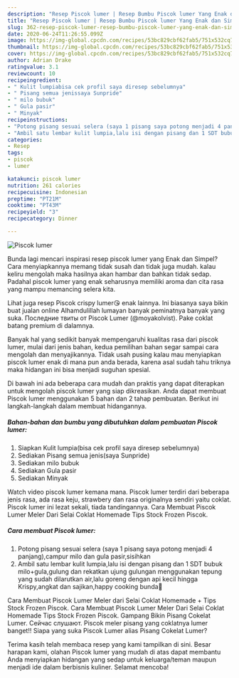 ```yaml
---
description: "Resep Piscok lumer | Resep Bumbu Piscok lumer Yang Enak dan Simpel"
title: "Resep Piscok lumer | Resep Bumbu Piscok lumer Yang Enak dan Simpel"
slug: 362-resep-piscok-lumer-resep-bumbu-piscok-lumer-yang-enak-dan-simpel
date: 2020-06-24T11:26:55.099Z
image: https://img-global.cpcdn.com/recipes/53bc829cbf62fab5/751x532cq70/piscok-lumer-foto-resep-utama.jpg
thumbnail: https://img-global.cpcdn.com/recipes/53bc829cbf62fab5/751x532cq70/piscok-lumer-foto-resep-utama.jpg
cover: https://img-global.cpcdn.com/recipes/53bc829cbf62fab5/751x532cq70/piscok-lumer-foto-resep-utama.jpg
author: Adrian Drake
ratingvalue: 3.1
reviewcount: 10
recipeingredient:
- " Kulit lumpiabisa cek profil saya diresep sebelumnya"
- " Pisang semua jenissaya Sunpride"
- " milo bubuk"
- " Gula pasir"
- " Minyak"
recipeinstructions:
- "Potong pisang sesuai selera (saya 1 pisang saya potong menjadi 4 panjang),campur milo dan gula pasir,sisihkan"
- "Ambil satu lembar kulit lumpia,lalu isi dengan pisang dan 1 SDT bubuk milo+gula,gulung dan rekatkan ujung gulungan menggunakan tepung yang sudah dilarutkan air,lalu goreng dengan api kecil hingga Krispy,angkat dan sajikan,happy cooking bunda🙏"
categories:
- Resep
tags:
- piscok
- lumer

katakunci: piscok lumer 
nutrition: 261 calories
recipecuisine: Indonesian
preptime: "PT21M"
cooktime: "PT43M"
recipeyield: "3"
recipecategory: Dinner

---
```



![Piscok lumer](https://img-global.cpcdn.com/recipes/53bc829cbf62fab5/751x532cq70/piscok-lumer-foto-resep-utama.jpg)

Bunda lagi mencari inspirasi resep piscok lumer yang Enak dan Simpel? Cara menyiapkannya memang tidak susah dan tidak juga mudah. kalau keliru mengolah maka hasilnya akan hambar dan bahkan tidak sedap. Padahal piscok lumer yang enak seharusnya memiliki aroma dan cita rasa yang mampu memancing selera kita.

Lihat juga resep Piscok crispy lumer😘 enak lainnya. Ini biasanya saya bikin buat jualan online Alhamdulillah lumayan banyak peminatnya banyak yang suka. Последние твиты от Piscok Lumer (@moyakolvist). Pake coklat batang premium di dalamnya.

Banyak hal yang sedikit banyak mempengaruhi kualitas rasa dari piscok lumer, mulai dari jenis bahan, kedua pemilihan bahan segar sampai cara mengolah dan menyajikannya. Tidak usah pusing kalau mau menyiapkan piscok lumer enak di mana pun anda berada, karena asal sudah tahu triknya maka hidangan ini bisa menjadi suguhan spesial.


Di bawah ini ada beberapa cara mudah dan praktis yang dapat diterapkan untuk mengolah piscok lumer yang siap dikreasikan. Anda dapat membuat Piscok lumer menggunakan 5 bahan dan 2 tahap pembuatan. Berikut ini langkah-langkah dalam membuat hidangannya.

<!--inarticleads1-->

##### Bahan-bahan dan bumbu yang dibutuhkan dalam pembuatan Piscok lumer:

1. Siapkan  Kulit lumpia(bisa cek profil saya diresep sebelumnya)
1. Sediakan  Pisang semua jenis(saya Sunpride)
1. Sediakan  milo bubuk
1. Sediakan  Gula pasir
1. Sediakan  Minyak


Watch video piscok lumer kemana mana. Piscok lumer terdiri dari beberapa jenis rasa, ada rasa keju, strawbery dan rasa originalnya sendiri yaitu coklat. Piscok lumer ini lezat sekali, tiada tandingannya. Cara Membuat Piscok Lumer Meler Dari Selai Coklat Homemade Tips Stock Frozen Piscok. 

<!--inarticleads2-->

##### Cara membuat Piscok lumer:

1. Potong pisang sesuai selera (saya 1 pisang saya potong menjadi 4 panjang),campur milo dan gula pasir,sisihkan
1. Ambil satu lembar kulit lumpia,lalu isi dengan pisang dan 1 SDT bubuk milo+gula,gulung dan rekatkan ujung gulungan menggunakan tepung yang sudah dilarutkan air,lalu goreng dengan api kecil hingga Krispy,angkat dan sajikan,happy cooking bunda🙏


Cara Membuat Piscok Lumer Meler dari Selai Coklat Homemade + Tips Stock Frozen Piscok. Cara Membuat Piscok Lumer Meler Dari Selai Coklat Homemade Tips Stock Frozen Piscok. Gampang Bikin Pisang Cokelat Lumer. Сейчас слушают. Piscok meler pisang yang coklatnya lumer banget!! Siapa yang suka Piscok Lumer alias Pisang Cokelat Lumer? 

Terima kasih telah membaca resep yang kami tampilkan di sini. Besar harapan kami, olahan Piscok lumer yang mudah di atas dapat membantu Anda menyiapkan hidangan yang sedap untuk keluarga/teman maupun menjadi ide dalam berbisnis kuliner. Selamat mencoba!
